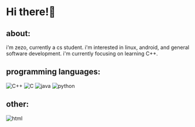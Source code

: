 # Hi there!👋

## about:
i'm zezo, currently a cs student.
i'm interested in linux, android, and general software development.
i'm currently focusing on learning C++.

## programming languages:
![C++](https://img.shields.io/badge/C++-white?logo=cplusplus)
![C](https://img.shields.io/badge/C-white?logo=c)
![java](https://img.shields.io/badge/java-white?logo=openjdk)
![python](https://img.shields.io/badge/Python-white?logo=python)

## other:
![html](https://img.shields.io/badge/html-white?logo=html5)


<!---
Z3Z07/Z3Z07 is a ✨ special ✨ repository because its `README.md` (this file) appears on your GitHub profile.
You can click the Preview link to take a look at your changes.
- 👋 Hi, I’m @Z3Z07
- 👀 I’m interested in ...
- 🌱 I’m currently learning ...
- 💞️ I’m looking to collaborate on ...
- 📫 How to reach me ...


--->
